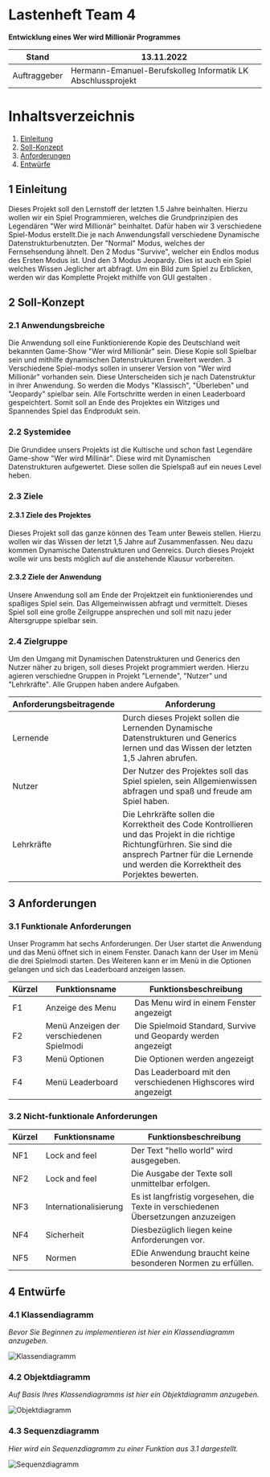 # Lastenheft Team 4

**Entwicklung eines Wer wird Millionär Programmes**

| Stand        | 13.11.2022                                                  |
|--------------|-------------------------------------------------------------|
| Auftraggeber | Hermann-Emanuel-Berufskolleg Informatik LK Abschlussprojekt |

# Inhaltsverzeichnis
1. [Einleitung](#1-einleitung)
2. [Soll-Konzept](#2-soll-konzept)
3. [Anforderungen](#3-anforderungen)
4. [Entwürfe](#4-entwrfe)


## 1 Einleitung
Dieses Projekt soll den Lernstoff der letzten 1.5 Jahre beinhalten. Hierzu wollen wir ein Spiel Programmieren, welches die 
Grundprinzipien des Legendären "Wer wird Millionär" beinhaltet. Dafür haben wir 3 verschiedene Spiel-Modus erstellt.Die je nach Anwendungsfall verschiedene Dynamische Datenstrukturbenutzten. Der "Normal"
Modus, welches der Fernsehsendung ähnelt. Den 2 Modus "Survive", welcher ein Endlos modus des Ersten Modus ist. Und den 3 Modus 
Jeopardy. Dies ist auch ein Spiel welches Wissen Jeglicher art abfragt. 
Um ein Bild zum Spiel zu Erblicken, werden wir das Komplette Projekt mithilfe von GUI gestalten .  

## 2 Soll-Konzept

### 2.1 Anwendungsbreiche

Die Anwendung soll eine Funktionierende Kopie des Deutschland weit bekannten Game-Show "Wer wird Millionär" sein.
Diese Kopie soll Spielbar sein und mithilfe dynamischen Datenstrukturen Erweitert werden. 3 Verschiedene Spiel-modys 
sollen in unserer Version von "Wer wird Millionär" vorhanden sein. Diese Unterscheiden sich je nach Datenstruktur in 
ihrer Anwendung. So werden die Modys "Klassisch", "Überleben" und "Jeopardy" spielbar sein. Alle Fortschritte werden
in einen Leaderboard gespeichtert. Somit soll an Ende des Projektes ein Witziges und Spannendes Spiel das Endprodukt sein. 
### 2.2 Systemidee

Die Grundidee unsers Projekts ist die Kultische und schon fast Legendäre Game-show "Wer wird Millinär". Diese wird mit 
Dynamischen Datenstrukturen aufgewertet. Diese sollen die Spielspaß auf ein neues Level heben. 
### 2.3 Ziele

#### 2.3.1 Ziele des  Projektes
Dieses Projekt soll das ganze können des Team unter Beweis stellen. Hierzu wollen wir das Wissen der letzt 1,5 Jahre auf 
Zusammenfassen. Neu dazu kommen Dynamische Datenstrukturen und Genreics. Durch dieses Projekt wolle wir uns bests möglich 
auf die anstehende Klausur vorbereiten. 

#### 2.3.2 Ziele der Anwendung 
Unsere Anwendung soll am Ende der Projektzeit ein funktionierendes und spaßiges Spiel sein. Das Allgemeinwissen abfragt 
und vermittelt. Dieses Spiel soll eine große Zeilgruppe ansprechen und soll mit nazu jeder Altersgruppe spielbar sein. 


### 2.4 Zielgruppe
 Um den Umgang mit Dynamischen Datenstrukturen und Generics den Nutzer näher zu brigen, soll dieses Projekt programmiert 
werden. Hierzu agieren verschiedne Gruppen in Projekt "Lernende", "Nutzer" und "Lehrkräfte". Alle Gruppen haben andere
Aufgaben.

| **Anforderungsbeitragende** | **Anforderung**                                                                                                                                                                                                  |
|-----------------------------|------------------------------------------------------------------------------------------------------------------------------------------------------------------------------------------------------------------|
| Lernende                    | Durch dieses Projekt sollen die Lernenden Dynamische Datenstrukturen und Generics lernen und das Wissen der letzten 1,5 Jahren abrufen.                                                                          |
| Nutzer                      | Der Nutzer des Projektes soll das Spiel spielen, sein Allgemienwissen abfragen und spaß und freude am Spiel haben.                                                                                               |
| Lehrkräfte                  | Die Lehrkräfte sollen die Korrektheit des Code Kontrollieren und das Projekt in die richtige Richtungfürhren. Sie sind die ansprech Partner für die Lernende und werden die Korrektheit des Porjektes bewerten.  |

## 3 Anforderungen

### 3.1 Funktionale Anforderungen

Unser Programm hat sechs Anforderungen. Der User startet die Anwendung und das Menü öffnet sich in einem Fenster.
Danach kann der User im Menü die drei Spielmodi starten. Des Weiteren kann er im Menü in die Optionen gelangen und 
sich das Leaderboard anzeigen lassen.

| Kürzel | Funktionsname                            | Funktionsbeschreibung                                           |
|--------|------------------------------------------|-----------------------------------------------------------------|
| F1     | Anzeige des Menu                         | Das Menu wird in einem Fenster angezeigt                        |
| F2     | Menü Anzeigen der verschiedenen Spielmodi | Die Spielmoid Standard, Survive und Geopardy werden angezeigt   |
| F3     | Menü Optionen                            | Die Optionen werden angezeigt                                   |
| F4     | Menü Leaderboard                         | Das Leaderboard mit den verschiedenen Highscores wird angezeigt |


### 3.2 Nicht-funktionale Anforderungen

| Kürzel | Funktionsname         | Funktionsbeschreibung                                                              |
|--------|-----------------------|------------------------------------------------------------------------------------|
| NF1    | Lock and feel         | Der Text "hello world" wird ausgegeben.                                            |
| NF2    | Lock and feel         | Die Ausgabe der Texte soll unmittelbar erfolgen.                                   |
| NF3    | Internationalisierung | Es ist langfristig vorgesehen, die Texte in verschiedenen Übersetzungen anzuzeigen |
| NF4    | Sicherheit            | Diesbezüglich liegen keine Anforderungen vor.                                      |
| NF5    | Normen                | EDie Anwendung braucht keine besonderen Normen zu erfüllen.                        |

## 4 Entwürfe

### 4.1 Klassendiagramm
*Bevor Sie Beginnen zu implementieren ist hier ein Klassendiagramm anzugeben.*

![Klassendiagramm](https://www.plantuml.com/plantuml/proxy?cache=no&src=https://raw.githubusercontent.com/HEBK-BGM/dynamische-Datenstrukturen-Team-4/master/doku/lastenheft/Diagramme/Klassendiagramm.puml)

### 4.2 Objektdiagramm
*Auf Basis Ihres Klassendiagramms ist hier ein Objektdiagramm anzugeben.*

![Objektdiagramm](https://www.plantuml.com/plantuml/proxy?cache=no&src=https://raw.githubusercontent.com/HEBK-BGM/dynamische-Datenstrukturen-Team-4/master/doku/lastenheft/Diagramme/Objektdiagramm.puml)

### 4.3 Sequenzdiagramm
*Hier wird ein Sequenzdiagramm zu einer Funktion aus 3.1 dargestellt.*

![Sequenzdiagramm](https://www.plantuml.com/plantuml/proxy?cache=no&src=https://raw.githubusercontent.com/HEBK-BGM/dynamische-Datenstrukturen-Team-4/master/doku/lastenheft/Diagramme/Sequenzdiagramm.puml)